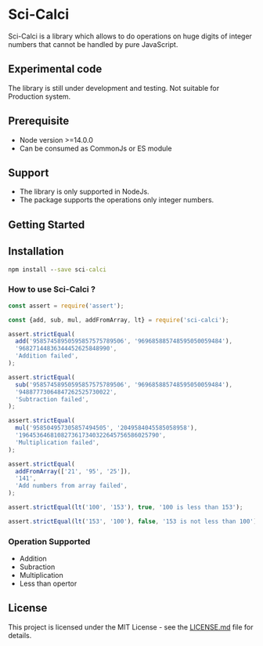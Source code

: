 # Sci-Calci

Sci-Calci is a library which allows to do operations on huge digits of integer numbers that cannot be handled by pure JavaScript.

## Experimental code

The library is still under development and testing. Not suitable for Production system.

## Prerequisite

- Node version >=14.0.0
- Can be consumed as CommonJs or ES module

## Support

- The library is only supported in NodeJs.
- The package supports the operations only integer numbers.

## Getting Started

## Installation

```cmd
npm install --save sci-calci
```

### How to use Sci-Calci ?

```js
const assert = require('assert');

const {add, sub, mul, addFromArray, lt} = require('sci-calci');

assert.strictEqual(
  add('95857458950595857575789506', '969685885748595050059484'),
  '96827144836344452625848990',
  'Addition failed',
);

assert.strictEqual(
  sub('95857458950595857575789506', '969685885748595050059484'),
  '94887773064847262525730022',
  'Subtraction failed',
);

assert.strictEqual(
  mul('958504957305857494505', '2049584045585058958'),
  '1964536468108273617340322645756586025790',
  'Multiplication failed',
);

assert.strictEqual(
  addFromArray(['21', '95', '25']),
  '141',
  'Add numbers from array failed',
);

assert.strictEqual(lt('100', '153'), true, '100 is less than 153');

assert.strictEqual(lt('153', '100'), false, '153 is not less than 100');
```

### Operation Supported

- Addition
- Subraction
- Multiplication
- Less than opertor

## License

This project is licensed under the MIT License - see the [LICENSE.md](LICENSE.md) file for details.
